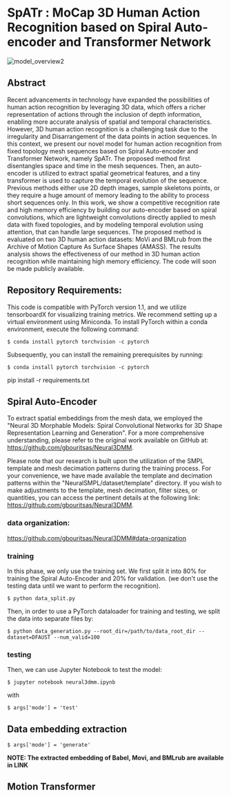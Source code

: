 # SpATr : MoCap 3D Human Action Recognition based on Spiral Auto-encoder and Transformer Network

![model_overview2](https://github.com/h-bouzid/spatr/assets/94684114/b904166c-a979-4858-9444-b8dd7332d133)

## Abstract
Recent advancements in technology have expanded the possibilities of human action recognition by leveraging 3D data, which offers a richer representation of actions through the inclusion of depth information, enabling more accurate analysis of spatial and temporal characteristics. However, 3D human action recognition is a challenging task due to the irregularity and Disarrangement of the data points in action sequences. In this context, we present our novel model for human action recognition from fixed topology mesh sequences based on Spiral Auto-encoder and Transformer Network, namely SpATr. The proposed method first disentangles space and time in the mesh sequences. Then, an auto-encoder is utilized to extract spatial geometrical features, and a tiny transformer is used to capture the temporal evolution of the sequence. Previous methods either use 2D depth images, sample skeletons points, or they require a huge amount of memory leading to the ability to process short sequences only. In this work, we show a competitive recognition rate and high memory efficiency by building our auto-encoder based on spiral convolutions, which are lightweight convolutions directly applied to mesh data with fixed topologies, and by modeling temporal evolution using attention, that can handle large sequences. The proposed method is evaluated on two 3D human action datasets: MoVi and BMLrub from the Archive of Motion Capture As Surface Shapes (AMASS). The results analysis shows the effectiveness of our method in 3D human action recognition while maintaining high memory efficiency. The code will soon be made publicly available.

## Repository Requirements:
This code is compatible with PyTorch version 1.1, and we utilize tensorboardX for visualizing training metrics. We recommend setting up a virtual environment using Miniconda. To install PyTorch within a conda environment, execute the following command:

```
$ conda install pytorch torchvision -c pytorch
```
Subsequently, you can install the remaining prerequisites by running:
```
$ conda install pytorch torchvision -c pytorch
```
pip install -r requirements.txt

## Spiral Auto-Encoder

To extract spatial embeddings from the mesh data, we employed the "Neural 3D Morphable Models: Spiral Convolutional Networks for 3D Shape Representation Learning and Generation". For a more comprehensive understanding, please refer to the original work available on GitHub at: https://github.com/gbouritsas/Neural3DMM.

Please note that our research is built upon the utilization of the SMPL template and mesh decimation patterns during the training process. For your convenience, we have made available the template and decimation patterns within the "NeuralSMPL/dataset/template" directory. If you wish to make adjustments to the template, mesh decimation, filter sizes, or quantities, you can access the pertinent details at the following link: https://github.com/gbouritsas/Neural3DMM.

### data organization: 
https://github.com/gbouritsas/Neural3DMM#data-organization

### training
In this phase, we only use the training set.
We first split it into 80% for training the Spiral Auto-Encoder and 20% for validation. (we don't use the testing data until we want to perform the recognition).
```
$ python data_split.py
```
Then, in order to use a PyTorch dataloader for training and testing, we split the data into separate files by:
```
$ python data_generation.py --root_dir=/path/to/data_root_dir --dataset=DFAUST --num_valid=100
```
### testing
Then, we can use Jupyter Notebook to test the model:
```
$ jupyter notebook neural3dmm.ipynb
```
with 
```
$ args['mode'] = 'test'
```
## Data embedding extraction
```
$ args['mode'] = 'generate'
```
**NOTE: The extracted embedding of Babel, Movi, and BMLrub are available in LINK**

## Motion Transformer



